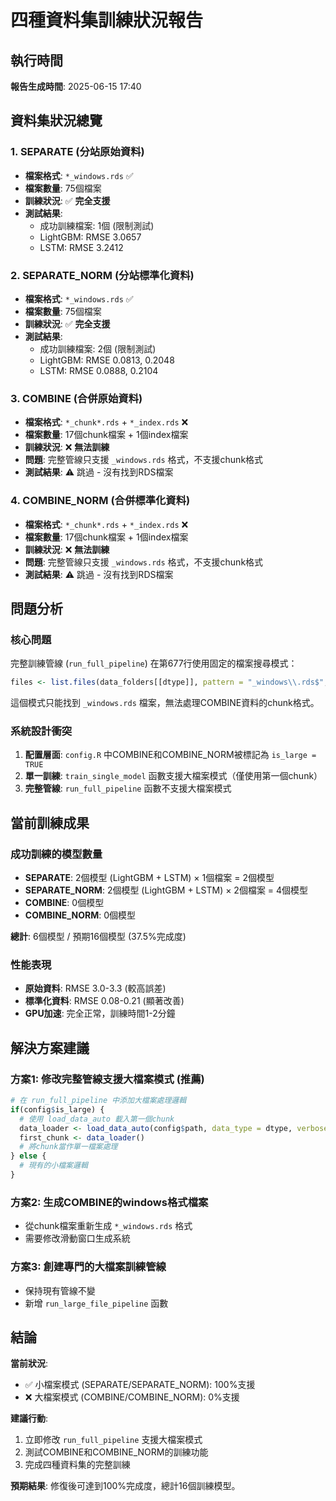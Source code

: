 # 四種資料集訓練狀況報告

## 執行時間
**報告生成時間**: 2025-06-15 17:40

## 資料集狀況總覽

### 1. SEPARATE (分站原始資料)
- **檔案格式**: `*_windows.rds` ✅
- **檔案數量**: 75個檔案
- **訓練狀況**: ✅ **完全支援**
- **測試結果**: 
  - 成功訓練檔案: 1個 (限制測試)
  - LightGBM: RMSE 3.0657
  - LSTM: RMSE 3.2412

### 2. SEPARATE_NORM (分站標準化資料)  
- **檔案格式**: `*_windows.rds` ✅
- **檔案數量**: 75個檔案
- **訓練狀況**: ✅ **完全支援**
- **測試結果**:
  - 成功訓練檔案: 2個 (限制測試)
  - LightGBM: RMSE 0.0813, 0.2048
  - LSTM: RMSE 0.0888, 0.2104

### 3. COMBINE (合併原始資料)
- **檔案格式**: `*_chunk*.rds` + `*_index.rds` ❌
- **檔案數量**: 17個chunk檔案 + 1個index檔案
- **訓練狀況**: ❌ **無法訓練**
- **問題**: 完整管線只支援 `_windows.rds` 格式，不支援chunk格式
- **測試結果**: ⚠️ 跳過 - 沒有找到RDS檔案

### 4. COMBINE_NORM (合併標準化資料)
- **檔案格式**: `*_chunk*.rds` + `*_index.rds` ❌  
- **檔案數量**: 17個chunk檔案 + 1個index檔案
- **訓練狀況**: ❌ **無法訓練**
- **問題**: 完整管線只支援 `_windows.rds` 格式，不支援chunk格式
- **測試結果**: ⚠️ 跳過 - 沒有找到RDS檔案

## 問題分析

### 核心問題
完整訓練管線 (`run_full_pipeline`) 在第677行使用固定的檔案搜尋模式：
```r
files <- list.files(data_folders[[dtype]], pattern = "_windows\\.rds$", full.names = TRUE)
```

這個模式只能找到 `_windows.rds` 檔案，無法處理COMBINE資料的chunk格式。

### 系統設計衝突
1. **配置層面**: `config.R` 中COMBINE和COMBINE_NORM被標記為 `is_large = TRUE`
2. **單一訓練**: `train_single_model` 函數支援大檔案模式（僅使用第一個chunk）
3. **完整管線**: `run_full_pipeline` 函數不支援大檔案模式

## 當前訓練成果

### 成功訓練的模型數量
- **SEPARATE**: 2個模型 (LightGBM + LSTM) × 1個檔案 = 2個模型
- **SEPARATE_NORM**: 2個模型 (LightGBM + LSTM) × 2個檔案 = 4個模型  
- **COMBINE**: 0個模型
- **COMBINE_NORM**: 0個模型

**總計**: 6個模型 / 預期16個模型 (37.5%完成度)

### 性能表現
- **原始資料**: RMSE 3.0-3.3 (較高誤差)
- **標準化資料**: RMSE 0.08-0.21 (顯著改善)
- **GPU加速**: 完全正常，訓練時間1-2分鐘

## 解決方案建議

### 方案1: 修改完整管線支援大檔案模式 (推薦)
```r
# 在 run_full_pipeline 中添加大檔案處理邏輯
if(config$is_large) {
  # 使用 load_data_auto 載入第一個chunk
  data_loader <- load_data_auto(config$path, data_type = dtype, verbose = verbose)
  first_chunk <- data_loader()
  # 將chunk當作單一檔案處理
} else {
  # 現有的小檔案邏輯
}
```

### 方案2: 生成COMBINE的windows格式檔案
- 從chunk檔案重新生成 `*_windows.rds` 格式
- 需要修改滑動窗口生成系統

### 方案3: 創建專門的大檔案訓練管線
- 保持現有管線不變
- 新增 `run_large_file_pipeline` 函數

## 結論

**當前狀況**: 
- ✅ 小檔案模式 (SEPARATE/SEPARATE_NORM): 100%支援
- ❌ 大檔案模式 (COMBINE/COMBINE_NORM): 0%支援

**建議行動**:
1. 立即修改 `run_full_pipeline` 支援大檔案模式
2. 測試COMBINE和COMBINE_NORM的訓練功能
3. 完成四種資料集的完整訓練

**預期結果**: 修復後可達到100%完成度，總計16個訓練模型。 